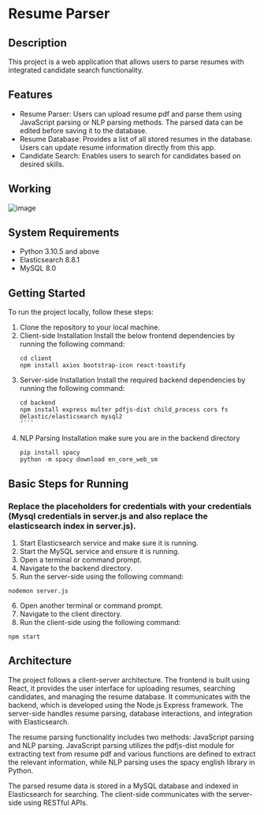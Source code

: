 # Resume Parser

## Description
This project is a web application that allows users to parse resumes with integrated candidate search functionality. 

## Features

* Resume Parser: Users can upload resume pdf and parse them using JavaScript parsing or NLP parsing methods. The parsed data can be edited before saving it to the database.
* Resume Database: Provides a list of all stored resumes in the database. Users can update resume information directly from this app.
* Candidate Search: Enables users to search for candidates based on desired skills.

## Working
![image](https://github.com/Info-Origin/InfoElasticSearch/assets/57308428/1a27ca39-88c2-4a6f-8b79-e815c940869d)


## System Requirements

* Python 3.10.5 and above
* Elasticsearch 8.8.1
* MySQL 8.0

## Getting Started
To run the project locally, follow these steps:
1. Clone the repository to your local machine.
2. Client-side Installation
Install the below frontend dependencies by running the following command:
   ```
   cd client
   npm install axios bootstrap-icon react-toastify 
   ```
3. Server-side Installation
   Install the required backend dependencies by running the following command:
   ```
   cd backend
   npm install express multer pdfjs-dist child_process cors fs @elastic/elasticsearch mysql2
   '```
4. NLP Parsing Installation
   make sure you are in the backend directory
   ```
   pip install spacy
   python -m spacy download en_core_web_sm
   ```

## Basic Steps for Running
### Replace the placeholders for credentials with your credentials (Mysql credentials in server.js and also replace the elasticsearch index in server.js).
1. Start Elasticsearch service and make sure it is running.
2. Start the MySQL service and ensure it is running.
3. Open a terminal or command prompt.
4. Navigate to the backend directory.
5. Run the server-side using the following command:

```
nodemon server.js
```

6. Open another terminal or command prompt.
7. Navigate to the client directory.
8. Run the client-side using the following command:

```
npm start
```

## Architecture

The project follows a client-server architecture. The frontend is built using React, it provides the user interface for uploading resumes, searching candidates, and managing the resume database. It communicates with the backend, which is developed using the Node.js Express framework. The server-side handles resume parsing, database interactions, and integration with Elasticsearch.

The resume parsing functionality includes two methods: JavaScript parsing and NLP parsing. JavaScript parsing utilizes the pdfjs-dist module for extracting text from resume pdf and various functions are defined to extract the relevant information, while NLP parsing uses the spacy english library in Python.

The parsed resume data is stored in a MySQL database and indexed in Elasticsearch for searching. The client-side communicates with the server-side using RESTful APIs.









